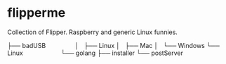 # flipperme

Collection of Flipper. Raspberry and generic Linux funnies.



├── badUSB                
│   ├── Linux
│   ├── Mac
│   └── Windows
└── Linux                     
    └── golang
        ├── installer
        └── postServer
            
